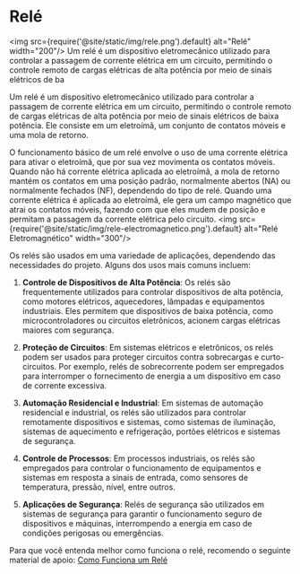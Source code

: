 # Relé
<img src={require('@site/static/img/rele.png').default} alt="Relé" width="200"/>
Um relé é um dispositivo eletromecânico utilizado para controlar a passagem de corrente elétrica em um circuito, permitindo o controle remoto de cargas elétricas de alta potência por meio de sinais elétricos de ba

Um relé é um dispositivo eletromecânico utilizado para controlar a passagem de corrente elétrica em um circuito, permitindo o controle remoto de cargas elétricas de alta potência por meio de sinais elétricos de baixa potência. Ele consiste em um eletroímã, um conjunto de contatos móveis e uma mola de retorno.

O funcionamento básico de um relé envolve o uso de uma corrente elétrica para ativar o eletroímã, que por sua vez movimenta os contatos móveis. Quando não há corrente elétrica aplicada ao eletroímã, a mola de retorno mantém os contatos em uma posição padrão, normalmente abertos (NA) ou normalmente fechados (NF), dependendo do tipo de relé. Quando uma corrente elétrica é aplicada ao eletroímã, ele gera um campo magnético que atrai os contatos móveis, fazendo com que eles mudem de posição e permitam a passagem da corrente elétrica pelo circuito.
<img src={require('@site/static/img/rele-electromagnetico.png').default} alt="Relé Eletromagnético" width="300"/>

Os relés são usados em uma variedade de aplicações, dependendo das necessidades do projeto. Alguns dos usos mais comuns incluem:

1. **Controle de Dispositivos de Alta Potência**: Os relés são frequentemente utilizados para controlar dispositivos de alta potência, como motores elétricos, aquecedores, lâmpadas e equipamentos industriais. Eles permitem que dispositivos de baixa potência, como microcontroladores ou circuitos eletrônicos, acionem cargas elétricas maiores com segurança.

2. **Proteção de Circuitos**: Em sistemas elétricos e eletrônicos, os relés podem ser usados para proteger circuitos contra sobrecargas e curto-circuitos. Por exemplo, relés de sobrecorrente podem ser empregados para interromper o fornecimento de energia a um dispositivo em caso de corrente excessiva.

3. **Automação Residencial e Industrial**: Em sistemas de automação residencial e industrial, os relés são utilizados para controlar remotamente dispositivos e sistemas, como sistemas de iluminação, sistemas de aquecimento e refrigeração, portões elétricos e sistemas de segurança.

4. **Controle de Processos**: Em processos industriais, os relés são empregados para controlar o funcionamento de equipamentos e sistemas em resposta a sinais de entrada, como sensores de temperatura, pressão, nível, entre outros.

5. **Aplicações de Segurança**: Relés de segurança são utilizados em sistemas de segurança para garantir o funcionamento seguro de dispositivos e máquinas, interrompendo a energia em caso de condições perigosas ou emergências.<br/>

Para que você entenda melhor como funciona o relé, recomendo o seguinte material de apoio: [Como Funciona um Relé](https://youtu.be/ezBKY_ujJLQ?si=Azf2KsDi75uqhXgc)
